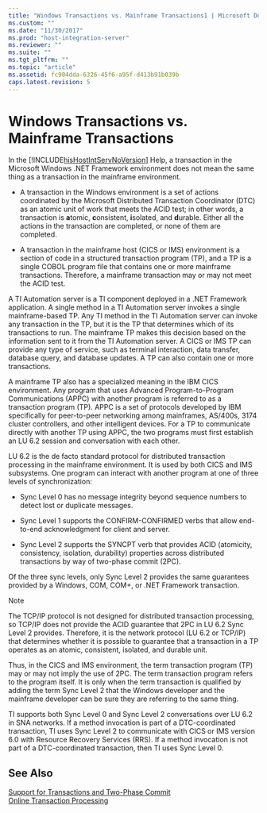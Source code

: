 ```yaml
---
title: "Windows Transactions vs. Mainframe Transactions1 | Microsoft Docs"
ms.custom: ""
ms.date: "11/30/2017"
ms.prod: "host-integration-server"
ms.reviewer: ""
ms.suite: ""
ms.tgt_pltfrm: ""
ms.topic: "article"
ms.assetid: fc904dda-6326-45f6-a95f-d413b91b039b
caps.latest.revision: 5
---
```

# Windows Transactions vs. Mainframe Transactions
In the [!INCLUDE[hisHostIntServNoVersion](../includes/hishostintservnoversion-md.md)] Help, a transaction in the Microsoft Windows .NET Framework environment does not mean the same thing as a transaction in the mainframe environment.  
  
-   A transaction in the Windows environment is a set of actions coordinated by the Microsoft Distributed Transaction Coordinator (DTC) as an atomic unit of work that meets the ACID test; in other words, a transaction is **a**tomic, **c**onsistent, **i**solated, and **d**urable. Either all the actions in the transaction are completed, or none of them are completed.  
  
-   A transaction in the mainframe host (CICS or IMS) environment is a section of code in a structured transaction program (TP), and a TP is a single COBOL program file that contains one or more mainframe transactions. Therefore, a mainframe transaction may or may not meet the ACID test.  
  
 A TI Automation server is a TI component deployed in a .NET Framework application. A single method in a TI Automation server invokes a single mainframe-based TP. Any TI method in the TI Automation server can invoke any transaction in the TP, but it is the TP that determines which of its transactions to run. The mainframe TP makes this decision based on the information sent to it from the TI Automation server. A CICS or IMS TP can provide any type of service, such as terminal interaction, data transfer, database query, and database updates. A TP can also contain one or more transactions.  
  
 A mainframe TP also has a specialized meaning in the IBM CICS environment. Any program that uses Advanced Program-to-Program Communications (APPC) with another program is referred to as a transaction program (TP). APPC is a set of protocols developed by IBM specifically for peer-to-peer networking among mainframes, AS/400s, 3174 cluster controllers, and other intelligent devices. For a TP to communicate directly with another TP using APPC, the two programs must first establish an LU 6.2 session and conversation with each other.  
  
 LU 6.2 is the de facto standard protocol for distributed transaction processing in the mainframe environment. It is used by both CICS and IMS subsystems. One program can interact with another program at one of three levels of synchronization:  
  
-   Sync Level 0 has no message integrity beyond sequence numbers to detect lost or duplicate messages.  
  
-   Sync Level 1 supports the CONFIRM-CONFIRMED verbs that allow end-to-end acknowledgment for client and server.  
  
-   Sync Level 2 supports the SYNCPT verb that provides ACID (atomicity, consistency, isolation, durability) properties across distributed transactions by way of two-phase commit (2PC).  
  
 Of the three sync levels, only Sync Level 2 provides the same guarantees provided by a Windows, COM, COM+, or .NET Framework transaction.  
  
> [!NOTE]
>  The TCP/IP protocol is not designed for distributed transaction processing, so TCP/IP does not provide the ACID guarantee that 2PC in LU 6.2 Sync Level 2 provides. Therefore, it is the network protocol (LU 6.2 or TCP/IP) that determines whether it is possible to guarantee that a transaction in a TP operates as an atomic, consistent, isolated, and durable unit.  
  
 Thus, in the CICS and IMS environment, the term transaction program (TP) may or may not imply the use of 2PC. The term transaction program refers to the program itself. It is only when the term transaction is qualified by adding the term Sync Level 2 that the Windows developer and the mainframe developer can be sure they are referring to the same thing.  
  
 TI supports both Sync Level 0 and Sync Level 2 conversations over LU 6.2 in SNA networks. If a method invocation is part of a DTC-coordinated transaction, TI uses Sync Level 2 to communicate with CICS or IMS version 6.0 with Resource Recovery Services (RRS). If a method invocation is not part of a DTC-coordinated transaction, then TI uses Sync Level 0.  
  
## See Also  
 [Support for Transactions and Two-Phase Commit](../HIS2010/support-for-transactions-and-two-phase-commit1.md)   
 [Online Transaction Processing](../HIS2010/online-transaction-processing1.md)